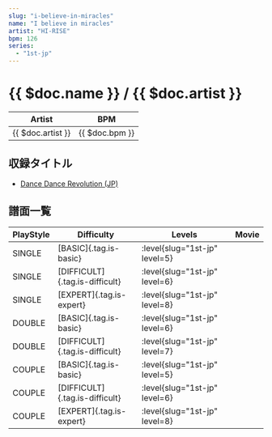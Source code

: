 ```yaml
---
slug: "i-believe-in-miracles"
name: "I believe in miracles"
artist: "HI-RISE"
bpm: 126
series:
  - "1st-jp"
---
```


# {{ $doc.name }} / {{ $doc.artist }}

|Artist|BPM|
|------|---|
|{{ $doc.artist }}|{{ $doc.bpm }}|

## 収録タイトル

- [Dance Dance Revolution (JP)](/series/1st-jp/)

## 譜面一覧

|PlayStyle|Difficulty|Levels|Movie|
|---------|----------|------|-----|
|SINGLE|[BASIC]{.tag.is-basic}|:level{slug="1st-jp" level=5}||
|SINGLE|[DIFFICULT]{.tag.is-difficult}|:level{slug="1st-jp" level=6}||
|SINGLE|[EXPERT]{.tag.is-expert}|:level{slug="1st-jp" level=8}||
|DOUBLE|[BASIC]{.tag.is-basic}|:level{slug="1st-jp" level=6}||
|DOUBLE|[DIFFICULT]{.tag.is-difficult}|:level{slug="1st-jp" level=7}||
|COUPLE|[BASIC]{.tag.is-basic}|:level{slug="1st-jp" level=5}||
|COUPLE|[DIFFICULT]{.tag.is-difficult}|:level{slug="1st-jp" level=6}||
|COUPLE|[EXPERT]{.tag.is-expert}|:level{slug="1st-jp" level=8}||
